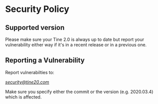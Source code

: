 # Security Policy

## Supported version
Please make sure your Tine 2.0 is always up to date but report your vulnerability either way if it's in a recent release or in a previous one.

## Reporting a Vulnerability
Report vulnerabilties to:

*security@tine20.com*

Make sure you specify either the commit or the version (e.g. 2020.03.4) which is affected.
